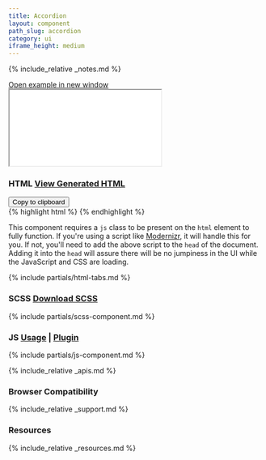 ```yaml
---
title: Accordion
layout: component
path_slug: accordion
category: ui
iframe_height: medium
---
```


{% include_relative _notes.md %}

<div class="cf">
	<a href="{{ site.baseurl }}/component/{{ page.path_slug }}/example.html" target="_blank" class="example-link">Open example in new window</a>
</div><!--/.cf-->

<iframe {% if page.iframe_height %}class="h-{{ page.iframe_height }}"{% endif %} src="{{ site.baseurl }}/component/{{ page.path_slug }}/example.html"></iframe>

<h3>HTML <span class="link"><a href="component.html" target="_blank">View Generated HTML</a></span></h3>

<div class="code-block">
<button class="copy-clipboard" data-clipboard-action="copy" data-clipboard-target=".copy-html-snippet">Copy to clipboard</button>
<div class="copy-html-snippet">
{% highlight html %}
<script>
	/* Add to <head> */
	// Remove no-js and add 'js' to the HTML
	document.documentElement.className = document.documentElement.className.replace('no-js', ' ');
	document.documentElement.className += ' js ';
</script>
{% endhighlight %}
</div>
</div>

This component requires a `js` class to be present on the `html` element to fully function. If you're using a script like [Modernizr](http://modernizr.com), it will handle this for you. If not, you'll need to add the above script to the `head` of the document. Adding it into the `head` will assure there will be no jumpiness in the UI while the JavaScript and CSS are loading.


{% include partials/html-tabs.md %}

<h3>SCSS <span class="link"><a href="scss/component.scss" target="_blank">Download SCSS</a></span></h3>
{% include partials/scss-component.md %}


<h3>JS <span class="link"><a href="component-usage.js" target="_blank">Usage</a> | <a href="component.js" target="_blank">Plugin</a></span></h3>
{% include partials/js-component.md %}

{% include_relative _apis.md %}

<h3>Browser Compatibility</h3>

{% include_relative _support.md %}

<h3>Resources</h3>

{% include_relative _resources.md %}
